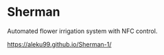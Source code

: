 # Sherman
Automated flower irrigation system with NFC control.

https://aleku99.github.io/Sherman-1/
